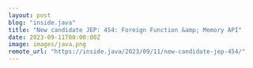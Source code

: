 ```yaml
---
layout: post
blog: "inside.java"
title: "New candidate JEP: 454: Foreign Function &amp; Memory API"
date: 2023-09-11T00:00:00Z
image: images/java.png
remote_url: "https://inside.java/2023/09/11/new-candidate-jep-454/"
---
```

